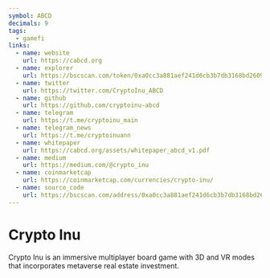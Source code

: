 ```yaml
---
symbol: ABCD
decimals: 9
tags:
  - gamefi
links:
  - name: website
    url: https://cabcd.org
  - name: explorer
    url: https://bscscan.com/token/0xa0cc3a881aef241d6cb3b7db3168bd26094560be
  - name: twitter
    url: https://twitter.com/CryptoInu_ABCD
  - name: github
    url: https://github.com/cryptoinu-abcd
  - name: telegram
    url: https://t.me/cryptoinu_main
  - name: telegram_news
    url: https://t.me/cryptoinuann
  - name: whitepaper
    url: https://cabcd.org/assets/whitepaper_abcd_v1.pdf
  - name: medium
    url: https://medium.com/@crypto_inu
  - name: coinmarketcap
    url: https://coinmarketcap.com/currencies/crypto-inu/
  - name: source_code
    url: https://bscscan.com/address/0xa0cc3a881aef241d6cb3b7db3168bd26094560be#code
---
```


# Crypto Inu

Crypto Inu is an immersive multiplayer board game with 3D and VR modes that incorporates metaverse real estate investment.

